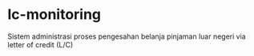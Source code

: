 # lc-monitoring
Sistem administrasi proses pengesahan belanja pinjaman luar negeri via letter of credit (L/C)
